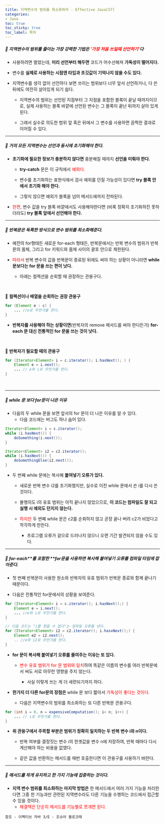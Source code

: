 ```yaml
---
title: 지역변수의 범위를 최소화하라 - Effective Java[57]
categories:
- Java
toc: true
toc_sticky: true
toc_label: 목차
---
```




##### 🔗  지역변수의 범위를 줄이는 가장 강력한 기법은 <span style="color:red;">'가장 처음 쓰일때 선언하기'</span>다


* 사용하려면 멀었는데, **미리 선언부터 해두면** 코드가 어수선해져 **가독성이 떨어지다.**




* 변수를 **실제로 사용하는 시점엔 타입과 초깃값이 기억나지 않을 수도 있다.**



* 지역변수를 생각 없이 선언하다 보면 쓰이는 범위보다 너무 앞서 선언하거나, 다 쓴 뒤에도 여전히 살아있게 되기 쉽다.

  * 지역변수의 범위는 선언된 지점부터 그 지점을 포함한 블록이 끝날 때까지이므로, 실제 사용하는 블록 바깥에 선언된 변수는 그 블록이 끝난 뒤까지 살아 있게 된다.

  

  * 그래서 실수로 의도한 범위 앞 혹은 뒤에서 그 변수를 사용하면 끔찍한 결과로 이어질 수 있다.



<hr>




##### 💎 거의 모든 지역변수는 선언과 동시에 초기화해야 한다.

* **초기화에 필요한 정보가 충분하지 않다면** 충분해질 때까지 **선언을 미뤄야 한다.**

  * **try-catch** 문은 이 규칙에서 <span style="color:red;">예외다.</span>

  

  * 변수를 초기화하는 표현식에서 검사 예외를 던질 가능성이 있다면 **try 블록 안에서 초기화 해야 한다.**

  

  * 그렇지 않으면 예외가 블록을 넘어 메서드에까지 전파된다.

  

* <span style="color:red;">한편</span>, 변수 값을 try 블록 바깥에서도 사용해야한다면 (비록 정확히 초기화하진 못하더라도) **try 블록 앞에서 선언해야 한다.**



<hr>



##### 💎 반복문은 독특한 방식으로 변수 범위를 최소화해준다.

* 예전의 for형태든 새로운 for-each 형태든, 반복문에서는 반복 변수의 범위가 반복문의 몸체, 그리고 for 키워드와 몸체 사이의 괄호 안으로 제한된다.



* <span style="color:red">따라서</span> 반복 변수의 값을 반복문이 종료된 뒤에도 써야 하는 상황이 아니라면 **while 문보다는 for 문을 쓰는 편이 낫다.**
  * 아래는 컬렉션을 순회할 때 권장하는 관용구다.

<br>

💎 **컬렉션이나 배열을 순회하는 권장 관용구**

```java
for (Element e : c) {
    ... //e로 무언가를 한다.
}
```

* **반복자를 사용해야 하는 상황이면**(반복자의 remove 메서드를 써야 한다든가) **for-each 문 대신 전통적인 for 문을 쓰는 것이 낫다.**

<br>



💎 **반복자가 필요할 때의 관용구**

```java
for (Iterator<Element> i = c.iterator(); i.hasNext(); ) {
    Element e = i.next();
    ... // e와 i로 무언가를 한다.
}
```

<br>


<hr>



##### 💎 while 문 보다 for문이 나은 이유

* 다음의 두 while 문을 보면 앞서의 for 문이 더 나은 이유를 알 수 있다.
  * 다음 코드에는 버그도 하나 숨어 있다.

```java
Iterator<Element> i = c.iterator();
while (i.hasNext()) {
    doSomething(i.next());
}

Iterator<Element> i2 = c2.iterator();
while (i.hasNext()) {
    doSomethingElse(i2.next());
}
```

* 두 번째 while 문에는 복사해 **붙여넣기 오류가 있다.**

  * 새로운 반복 변수 i2를 초기화했지만, 실수로 이전 while 문에서 쓴 i를 다시 쓴 것이다.

  

  * 불행히도 i의 유효 범위는 아직 끝나지 않았으므로, **이 코드는 컴파일도 잘 되고 실행 시 예외도 던지지 않는다.**

  

  * <span style="color:red;">하지만</span> 두 번째 while 문은 c2를 순회하지 않고 곧장 끝나 버려 c2가 비었다고 착각하게 만든다.
    * 프로그램 오류가 겉으로 드러나지 않으니 오랜 기간 발견되지 않을 수도 있다.



<hr>



##### 💎 for-each**를 포함한 **for문을 사용하면 복사해 붙여넣기 오류를 컴파일 타임에 잡아준다.

* 첫 번째 반복문이 사용한 원소와 반복자의 유효 범위가 반복문 종료와 함께 끝나기 때문이다.



* 다음은 전통적인 for문에서의 상황을 보여준다.

```java
for (Iterator<Element> i = c.iterator(); i.hasNext();) {
    Element e = i.next();
    ... //e와 i로 무언가를 한다.
}

// 다음 코드는 "i를 찾을 수 없다"는 컴파일 오류를 낸다.
for (Iterator<Element> i2 = c2.iterator(); i.hasxNext();) {
    Element e2 = i2.next();
    .. //e와 i2로 무언가를 한다.
}
```

* **for 문이 복사해 붙여넣기 오류를 줄여주는 이유는 또 있다.**

  * <span style="color:red;">변수 유효 범위가 for 문 범위와 일치</span>하여 똑같은 이름의 변수를 여러 반복문에서 써도 서로 아무런 영향을 주지 않는다.

    * 사실 이렇게 쓰는 게 더 세련되기까지 하다.

    

* **한가지 더 다른 for문의 장점은** while 문 보다 짧아서 <span style="color:red;">가독성이 좋다는 것이다.</span>

  * 다음은 지역변수의 범위를 최소화하는 또 다른 반복문 관용구다.

```java
for (int i = 0, n = expensiveComputation(); i< n; i++) {
    ... // i로 무언가를 한다.
}
```

* **위 관용구에서 주목할 부분은 범위가 정확히 일치하는 두 반복 변수 i와 n이다.**

  * 반복 여부를 결정짓는 변수 i의 한곗값을 변수 n에 저장하여, 반복 때마다 다시 계산해야 하는 비용을 없앴다.

  

  * 같은 값을 반환하는 메서드를 매번 호출한다면 이 관용구를 사용하기 바란다.



<hr>



##### 💎 메서드를 작게 유지하고 한 가지 기능에 집중하는 것이다.

* **지역 변수 범위를 최소화하는 마지막 방법은** 한 메서드에서 여러 가지 기능을 처리한다면 그중 한 기능과만 관련된 지역변수라도 다른 기능을 수행하는 코드에서 접근할 수 있을 것이다.
  * <span style="color:red;">해결책은 단순히 메서드를 기능별로 쪼개면 된다.</span>







```
참조 - 이펙티브 자바 3/E - 조슈아 블로크때
```

